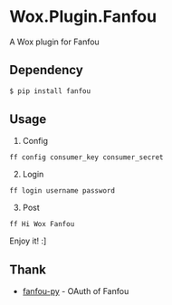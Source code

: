 # Wox.Plugin.Fanfou

A Wox plugin for Fanfou

## Dependency

```bash
$ pip install fanfou
```

## Usage

1. Config
 
```
ff config consumer_key consumer_secret
```

2. Login

```
ff login username password
```

3. Post

```
ff Hi Wox Fanfou
```

Enjoy it! :]

## Thank

- [fanfou-py](https://github.com/akgnah/fanfou-py) - OAuth of Fanfou
